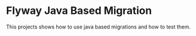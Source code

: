 # Flyway Java Based Migration

This projects shows how to use java based migrations and how to test them.
